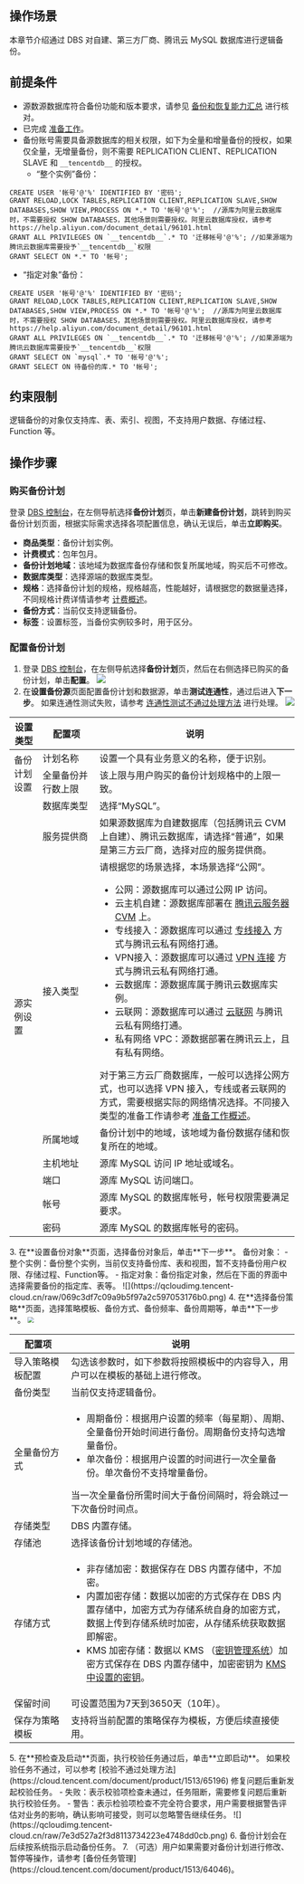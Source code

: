 ## 操作场景
本章节介绍通过 DBS 对自建、第三方厂商、腾讯云 MySQL 数据库进行逻辑备份。

## 前提条件
- 源数源数据库符合备份功能和版本要求，请参见 [备份和恢复能力汇总](https://cloud.tencent.com/document/product/1513/64026) 进行核对。
- 已完成 [准备工作](https://cloud.tencent.com/document/product/1513/64040)。
- 备份账号需要具备源数据库的相关权限，如下为全量和增量备份的授权，如果仅全量，无增量备份，则不需要 REPLICATION CLIENT、REPLICATION SLAVE 和 `__tencentdb__` 的授权。
  - “整个实例”备份：
```
CREATE USER '帐号'@'%' IDENTIFIED BY '密码';  
GRANT RELOAD,LOCK TABLES,REPLICATION CLIENT,REPLICATION SLAVE,SHOW DATABASES,SHOW VIEW,PROCESS ON *.* TO '帐号'@'%';  //源库为阿里云数据库时，不需要授权 SHOW DATABASES，其他场景则需要授权。阿里云数据库授权，请参考 https://help.aliyun.com/document_detail/96101.html
GRANT ALL PRIVILEGES ON `__tencentdb__`.* TO '迁移帐号'@'%'; //如果源端为腾讯云数据库需要授予`__tencentdb__`权限  
GRANT SELECT ON *.* TO '帐号';
```
  - “指定对象”备份：
```
CREATE USER '帐号'@'%' IDENTIFIED BY '密码';  
GRANT RELOAD,LOCK TABLES,REPLICATION CLIENT,REPLICATION SLAVE,SHOW DATABASES,SHOW VIEW,PROCESS ON *.* TO '帐号'@'%';  //源库为阿里云数据库时，不需要授权 SHOW DATABASES，其他场景则需要授权。阿里云数据库授权，请参考 https://help.aliyun.com/document_detail/96101.html  
GRANT ALL PRIVILEGES ON `__tencentdb__`.* TO '迁移帐号'@'%'; //如果源端为腾讯云数据库需要授予`__tencentdb__`权限  
GRANT SELECT ON `mysql`.* TO '帐号'@'%';
GRANT SELECT ON 待备份的库.* TO '帐号';
```

## 约束限制
逻辑备份的对象仅支持库、表、索引、视图，不支持用户数据、存储过程、Function 等。

## 操作步骤
### 购买备份计划
登录 [DBS 控制台](https://console.cloud.tencent.com/dbs)，在左侧导航选择**备份计划**页，单击**新建备份计划**，跳转到购买备份计划页面，根据实际需求选择各项配置信息，确认无误后，单击**立即购买**。
- **商品类型**：备份计划实例。
- **计费模式**：包年包月。
- **备份计划地域**：该地域为数据库备份存储和恢复所属地域，购买后不可修改。
- **数据库类型**：选择源端的数据库类型。
- **规格**：选择备份计划的规格，规格越高，性能越好，请根据您的数据量选择，不同规格计费详情请参考 [计费概述](https://cloud.tencent.com/document/product/1513/64028)。
- **备份方式**：当前仅支持逻辑备份。
- **标签**：设置标签，当备份实例较多时，用于区分。

### 配置备份计划
1. 登录 [DBS 控制台](https://console.cloud.tencent.com/dbs)，在左侧导航选择**备份计划**页，然后在右侧选择已购买的备份计划，单击**配置**。
![](https://qcloudimg.tencent-cloud.cn/raw/c8febe50a84a788546ca461860150b34.png)
2. 在**设置备份源**页面配置备份计划和数据源，单击**测试连通性**，通过后进入**下一步**。
   如果连通性测试失败，请参考 [连通性测试不通过处理方法](https://cloud.tencent.com/document/product/1513/64057) 进行处理。
![](https://qcloudimg.tencent-cloud.cn/raw/ad89d7899a6fa05f7c2680e8b3548a17.png)
<table>
<thead><tr><th width="10%">设置类型</th><th width="20%">配置项</th><th width="70%">说明</th></tr></thead>
<tbody>
<tr>
<td rowspan=2>备份计划设置</td>
<td>计划名称</td>
<td>设置一个具有业务意义的名称，便于识别。</td></tr>
<tr>
<td>全量备份并行数上限</td>
<td>该上限与用户购买的备份计划规格中的上限一致。</td></tr>
<tr>
<td rowspan=8>源实例设置</td>
<td>数据库类型</td><td>选择“MySQL”。</td></tr>
<tr>
<td>服务提供商</td><td>如果源数据库为自建数据库（包括腾讯云 CVM 上自建）、腾讯云数据库，请选择“普通”，如果是第三方云厂商，选择对应的服务提供商。</td></tr>
<tr>
<td>接入类型</td><td>请根据您的场景选择，本场景选择“公网”。
<ul><li>公网：源数据库可以通过公网 IP 访问。</li>
<li>云主机自建：源数据库部署在 <a href="https://cloud.tencent.com/document/product/213">腾讯云服务器 CVM</a> 上。</li>
<li>专线接入：源数据库可以通过 <a href="https://cloud.tencent.com/document/product/216">专线接入</a> 方式与腾讯云私有网络打通。</li>
<li>VPN接入：源数据库可以通过 <a href="https://cloud.tencent.com/document/product/554">VPN 连接</a> 方式与腾讯云私有网络打通。</li>
<li>云数据库：源数据库属于腾讯云数据库实例。</li>
<li>云联网：源数据库可以通过 <a href="https://cloud.tencent.com/document/product/877">云联网</a> 与腾讯云私有网络打通。</li>
<li>私有网络 VPC：源数据部署在腾讯云上，且有<a href"https://cloud.tencent.com/document/product/215">私有网络</a>。</li></ul>对于第三方云厂商数据库，一般可以选择公网方式，也可以选择 VPN 接入，专线或者云联网的方式，需要根据实际的网络情况选择。不同接入类型的准备工作请参考 <a href="https://cloud.tencent.com/document/product/1513/64040">准备工作概述</a>。</td></tr>
<tr>
<td>所属地域</td><td>备份计划中的地域，该地域为备份数据存储和恢复所在的地域。</td></tr> 
<tr>
<td>主机地址</td><td>源库 MySQL 访问 IP 地址或域名。</td></tr>
<tr>
<td>端口</td><td>源库 MySQL 访问端口。</td></tr>
<tr>
<td>帐号</td><td>源库 MySQL 的数据库帐号，帐号权限需要满足要求。</td></tr>
<tr>
<td>密码</td><td>源库 MySQL 的数据库帐号的密码。</td></tr></tbody></table>
3. 在**设置备份对象**页面，选择备份对象后，单击**下一步**。
备份对象：
   - 整个实例：备份整个实例，当前仅支持备份库、表和视图，暂不支持备份用户权限、存储过程、Function等。  
   - 指定对象：备份指定对象，然后在下面的界面中选择需要备份的指定库、表等。
![](https://qcloudimg.tencent-cloud.cn/raw/069c3df7c09a9b5f97a2c597053176b0.png)
4. 在**选择备份策略**页面，选择策略模板、备份方式、备份频率、备份周期等，单击**下一步**。
<img src="https://qcloudimg.tencent-cloud.cn/raw/2e55da1199d1137fbb9f73b3f1d8e328.png" style="zoom:67%;" />
<table>
<thead><tr><th width="20%">配置项</th><th width="80%">说明</th></tr></thead>
<tbody>
<tr>
<td>导入策略模板配置</td>
<td>勾选该参数时，如下参数将按照模板中的内容导入，用户可以在模板的基础上进行修改。</td></tr>
<tr>
<td>备份类型</td>
<td>当前仅支持逻辑备份。</td></tr>
<tr>
<td>全量备份方式</td>
<td><ul>
<li>周期备份：根据用户设置的频率（每星期）、周期、全量备份开始时间进行备份。周期备份支持勾选增量备份。</li>
<li>单次备份：根据用户设置的时间进行一次全量备份。单次备份不支持增量备份。</li>
</ul>当一次全量备份所需时间大于备份间隔时，将会跳过一下次备份时间点。</td></tr>
<tr>
<td>存储类型</td>
<td>DBS 内置存储。</td></tr>
<tr>
<td>存储池</td>
<td>选择该备份计划地域的存储池。</td></tr>
<tr>
<td>存储方式</td>
<td><ul><li>非存储加密：数据保存在 DBS 内置存储中，不加密。</li><li>内置加密存储：数据以加密的方式保存在 DBS 内置存储中，加密方式为存储系统自身的加密方式，数据上传到存储系统时加密，从存储系统获取数据即解密。</li><li>KMS 加密存储：数据以 KMS （<a href="https://cloud.tencent.com/document/product/573">密钥管理系统</a>）加密方式保存在 DBS 内置存储中，加密密钥为  <a href="https://console.cloud.tencent.com/kms2">KMS 中设置的密钥</a>。</li></ul></td></tr>
<tr>
<td>保留时间</td>
<td>可设置范围为7天到3650天（10年）。</td></tr>
<tr>
<td>保存为策略模板</td>
<td>支持将当前配置的策略保存为模板，方便后续直接使用。</td></tr>
</tbody></table>
5. 在**预检查及启动**页面，执行校验任务通过后，单击**立即启动**。
   如果校验任务不通过，可以参考 [校验不通过处理方法](https://cloud.tencent.com/document/product/1513/65196) 修复问题后重新发起校验任务。
   - 失败：表示校验项检查未通过，任务阻断，需要修复问题后重新执行校验任务。
   - 警告：表示检验项检查不完全符合要求，用户需要根据警告评估对业务的影响，确认影响可接受，则可以忽略警告继续任务。
![](https://qcloudimg.tencent-cloud.cn/raw/7e3d527a2f3d8113734223e4748dd0cb.png)
6. 备份计划会在后续按系统指示启动备份任务。
7. （可选）用户如果需要对备份计划进行修改、暂停等操作，请参考 [备份任务管理](https://cloud.tencent.com/document/product/1513/64046)。

